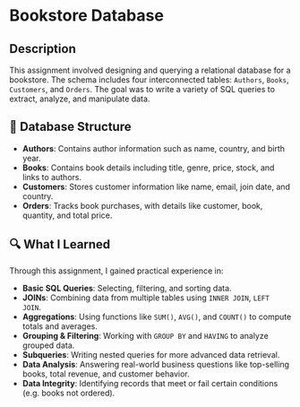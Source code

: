 # Bookstore Database

## Description

This assignment involved designing and querying a relational database for a bookstore. The schema includes four interconnected tables: `Authors`, `Books`, `Customers`, and `Orders`. The goal was to write a variety of SQL queries to extract, analyze, and manipulate data.

## 📂 Database Structure

- **Authors**: Contains author information such as name, country, and birth year.
- **Books**: Contains book details including title, genre, price, stock, and links to authors.
- **Customers**: Stores customer information like name, email, join date, and country.
- **Orders**: Tracks book purchases, with details like customer, book, quantity, and total price.

## 🔍 What I Learned

Through this assignment, I gained practical experience in:

- **Basic SQL Queries**: Selecting, filtering, and sorting data.
- **JOINs**: Combining data from multiple tables using `INNER JOIN`, `LEFT JOIN`.
- **Aggregations**: Using functions like `SUM()`, `AVG()`, and `COUNT()` to compute totals and averages.
- **Grouping & Filtering**: Working with `GROUP BY` and `HAVING` to analyze grouped data.
- **Subqueries**: Writing nested queries for more advanced data retrieval.
- **Data Analysis**: Answering real-world business questions like top-selling books, total revenue, and customer behavior.
- **Data Integrity**: Identifying records that meet or fail certain conditions (e.g. books not ordered).

